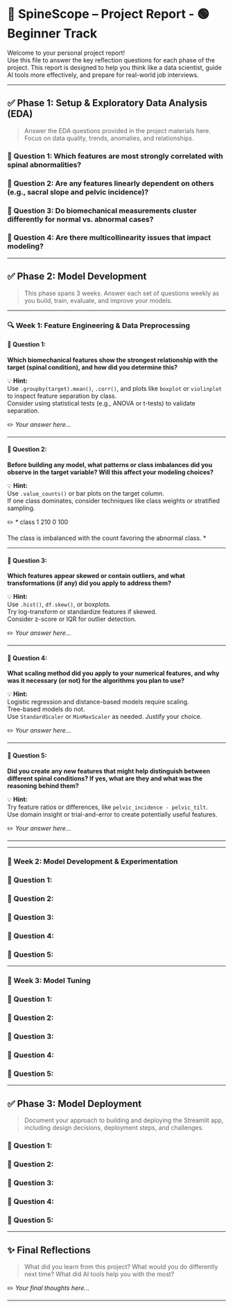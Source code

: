 # 📄 SpineScope – Project Report - 🟢 **Beginner Track**

Welcome to your personal project report!  
Use this file to answer the key reflection questions for each phase of the project. This report is designed to help you think like a data scientist, guide AI tools more effectively, and prepare for real-world job interviews.

---

## ✅ Phase 1: Setup & Exploratory Data Analysis (EDA)

> Answer the EDA questions provided in the project materials here. Focus on data quality, trends, anomalies, and relationships.

### 🔑 Question 1: Which features are most strongly correlated with spinal abnormalities?

### 🔑 Question 2: Are any features linearly dependent on others (e.g., sacral slope and pelvic incidence)?

### 🔑 Question 3: Do biomechanical measurements cluster differently for normal vs. abnormal cases?

### 🔑 Question 4: Are there multicollinearity issues that impact modeling?

---

## ✅ Phase 2: Model Development

> This phase spans 3 weeks. Answer each set of questions weekly as you build, train, evaluate, and improve your models.

---

### 🔍 Week 1: Feature Engineering & Data Preprocessing

#### 🔑 Question 1:
**Which biomechanical features show the strongest relationship with the target (spinal condition), and how did you determine this?**

💡 **Hint:**  
Use `.groupby(target).mean()`, `.corr()`, and plots like `boxplot` or `violinplot` to inspect feature separation by class.  
Consider using statistical tests (e.g., ANOVA or t-tests) to validate separation.

✏️ *Your answer here...*

---

#### 🔑 Question 2:
**Before building any model, what patterns or class imbalances did you observe in the target variable? Will this affect your modeling choices?**  

💡 **Hint:**  
Use `.value_counts()` or bar plots on the target column.  
If one class dominates, consider techniques like class weights or stratified sampling.

✏️ *
class
1    210
0    100

The class is imbalanced with the count favoring the abnormal class. 
*

---

#### 🔑 Question 3:
**Which features appear skewed or contain outliers, and what transformations (if any) did you apply to address them?**  

💡 **Hint:**  
Use `.hist()`, `df.skew()`, or boxplots.  
Try log-transform or standardize features if skewed.  
Consider z-score or IQR for outlier detection.

✏️ *Your answer here...*

---

#### 🔑 Question 4:
**What scaling method did you apply to your numerical features, and why was it necessary (or not) for the algorithms you plan to use?**  

💡 **Hint:**  
Logistic regression and distance-based models require scaling.  
Tree-based models do not.  
Use `StandardScaler` or `MinMaxScaler` as needed. Justify your choice.

✏️ *Your answer here...*

---

#### 🔑 Question 5:
**Did you create any new features that might help distinguish between different spinal conditions? If yes, what are they and what was the reasoning behind them?**  

💡 **Hint:**  
Try feature ratios or differences, like `pelvic_incidence - pelvic_tilt`.  
Use domain insight or trial-and-error to create potentially useful features.

✏️ *Your answer here...*

---


---

### 📆 Week 2: Model Development & Experimentation

### 🔑 Question 1:

### 🔑 Question 2:

### 🔑 Question 3:

### 🔑 Question 4:

### 🔑 Question 5:

---

### 📆 Week 3: Model Tuning

### 🔑 Question 1:

### 🔑 Question 2:

### 🔑 Question 3:

### 🔑 Question 4:

### 🔑 Question 5:

---

## ✅ Phase 3: Model Deployment

> Document your approach to building and deploying the Streamlit app, including design decisions, deployment steps, and challenges.

### 🔑 Question 1:

### 🔑 Question 2:

### 🔑 Question 3:

### 🔑 Question 4:

### 🔑 Question 5:

---

## ✨ Final Reflections

> What did you learn from this project? What would you do differently next time? What did AI tools help you with the most?

✏️ *Your final thoughts here...*

---
